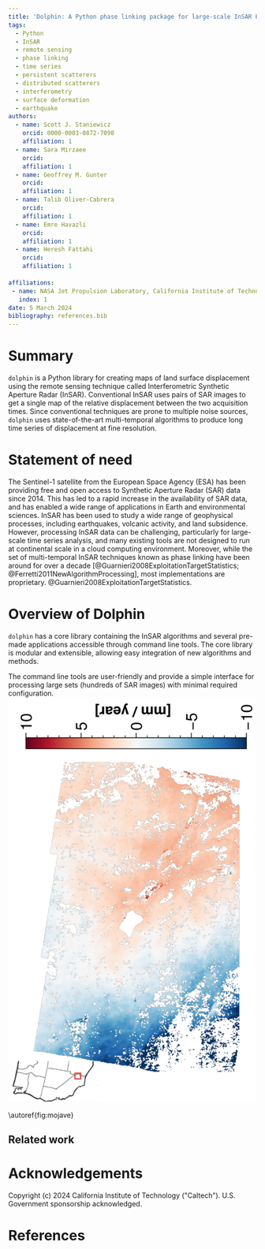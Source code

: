 ```yaml
---
title: 'Dolphin: A Python phase linking package for large-scale InSAR PS/DS processing'
tags:
  - Python
  - InSAR
  - remote sensing
  - phase linking
  - time series
  - persistent scatterers
  - distributed scatterers
  - interferometry
  - surface deformation
  - earthquake
authors:
  - name: Scott J. Staniewicz
    orcid: 0000-0003-0872-7098
    affiliation: 1
  - name: Sara Mirzaee
    orcid:
    affiliation: 1
  - name: Geoffrey M. Gunter
    orcid:
    affiliation: 1
  - name: Talib Oliver-Cabrera
    orcid:
    affiliation: 1
  - name: Emre Havazli
    orcid:
    affiliation: 1
  - name: Heresh Fattahi
    orcid:
    affiliation: 1

affiliations:
 - name: NASA Jet Propulsion Laboratory, California Institute of Technology
   index: 1
date: 5 March 2024
bibliography: references.bib
---
```


# Summary

<!-- JOSS welcomes submissions from broadly diverse research areas. For this reason, we require that authors include in the paper some sentences that explain the software functionality and domain of use to a non-specialist reader. We also require that authors explain the research applications of the software. The paper should be between 250-1000 words. Authors submitting papers significantly longer than 1000 words may be asked to reduce the length of their paper. -->

<!-- A summary describing the high-level functionality and purpose of the software for a diverse, non-specialist audience. -->

`dolphin` is a Python library for creating maps of land surface displacement using the remote sensing technique called Interferometric Synthetic Aperture Radar (InSAR). Conventional InSAR uses pairs of SAR images to get a single map of the relative displacement between the two acquisition times. Since conventional techniques are prone to multiple noise sources, `dolphin` uses state-of-the-art multi-temporal algorithms to produce long time series of displacement at fine resolution.

# Statement of need
<!-- A Statement of need section that clearly illustrates the research purpose of the software and places it in the context of related work. -->

The Sentinel-1 satellite from the European Space Agency (ESA) has been providing free and open access to Synthetic Aperture Radar (SAR) data since 2014. This has led to a rapid increase in the availability of SAR data, and has enabled a wide range of applications in Earth and environmental sciences. InSAR has been used to study a wide range of geophysical processes, including earthquakes, volcanic activity, and land subsidence. However, processing InSAR data can be challenging, particularly for large-scale time series analysis, and many existing tools are not designed to run at continental scale in a cloud computing environment. Moreover, while the set of multi-temporal InSAR techniques known as phase linking have been around for over a decade [@Guarnieri2008ExploitationTargetStatistics; @Ferretti2011NewAlgorithmProcessing], most implementations are proprietary. @Guarnieri2008ExploitationTargetStatistics.

# Overview of Dolphin

`dolphin` has a core library containing the InSAR algorithms and several pre-made applications accessible through command line tools.
The core library is modular and extensible, allowing easy integration of new algorithms and methods.

The command line tools are user-friendly and provide a simple interface for processing large sets (hundreds of SAR images) with minimal required configuration.
![caption?](figures/bristol-velocity-sequential.png)

\autoref{fig:mojave}

## Related work

<!-- A list of key references, including to other software addressing related needs. Note that the references should include full names of venues, e.g., journals and conferences, not abbreviations only understood in the context of a specific discipline. -->

<!-- Mention (if applicable) a representative set of past or ongoing research projects using the software and recent scholarly publications enabled by it. -->

# Acknowledgements

Copyright (c) 2024 California Institute of Technology ("Caltech"). U.S. Government sponsorship acknowledged.

# References
